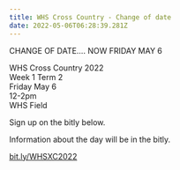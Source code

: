 ```yaml
---
title: WHS Cross Country - Change of date
date: 2022-05-06T06:28:39.281Z
---
```

CHANGE OF DATE…. NOW FRIDAY MAY 6  

WHS Cross Country 2022  
Week 1 Term 2  
Friday May 6  
12-2pm  
WHS Field  

Sign up on the bitly below.

Information about the day will be in the bitly.

[bit.ly/WHSXC2022](https://accounts.google.com/ServiceLogin/webreauth?service=wise&passive=1209600&continue=https%3A%2F%2Fdocs.google.com%2Fforms%2Fd%2Fe%2F1FAIpQLSdCEOw3qo-iIFb3oQax-hi0ifxyZfro0uNucon0eKQOXpYchA%2Fviewform%3Fusp%3Dsf_link&followup=https%3A%2F%2Fdocs.google.com%2Fforms%2Fd%2Fe%2F1FAIpQLSdCEOw3qo-iIFb3oQax-hi0ifxyZfro0uNucon0eKQOXpYchA%2Fviewform%3Fusp%3Dsf_link&ltmpl=forms&authuser=0&flowName=GlifWebSignIn&flowEntry=ServiceLogin)